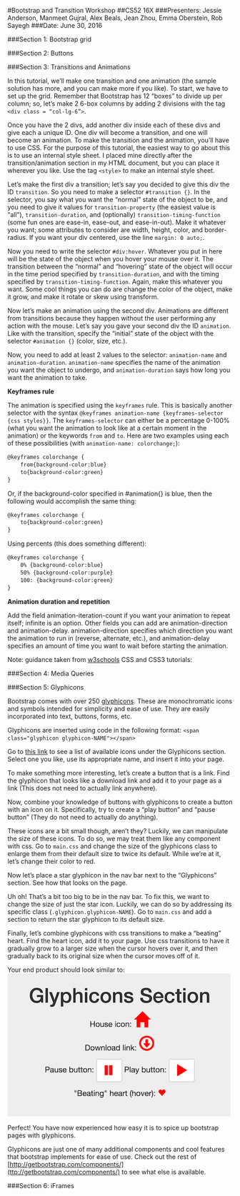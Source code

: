 #Bootstrap and Transition Workshop
##CS52 16X
###Presenters: Jessie Anderson, Manmeet Gujral, Alex Beals, Jean Zhou, Emma Oberstein, Rob Sayegh
###Date: June 30, 2016

###Section 1: Bootstrap grid

###Section 2: Buttons

###Section 3: Transitions and Animations

In this tutorial, we’ll make one transition and one animation (the sample solution has more, and you can make more if you like). To start, we have to set up the grid. Remember that Bootstrap has 12 “boxes” to divide up per column; so, let’s make 2 6-box columns by adding 2 divisions with the tag `<div class = “col-lg-6”>`.

Once you have the 2 divs, add another div inside each of these divs and give each a unique ID. One div will become a transition, and one will become an animation. To make the transition and the animation, you’ll have to use CSS. For the purpose of this tutorial, the easiest way to go about this is to use an internal style sheet. I placed mine directly after the transition/animation section in my HTML document, but you can place it wherever you like. Use the tag `<style>` to make an internal style sheet.

Let’s make the first div a transition; let’s say you decided to give this div the ID `transition`. So you need to make a selector `#transition {}`. In the selector, you say what you want the “normal” state of the object to be, and you need to give it values for `transition-property` (the easiest value is “all”), `transition-duration`, and (optionally) `transition-timing-function` (some fun ones are ease-in, ease-out, and ease-in-out). Make it whatever you want; some attributes to consider are width, height, color, and border-radius. If you want your div centered, use the line `margin: 0 auto;`.

Now you need to write the selector `#div:hover`. Whatever you put in here will be the state of the object when you hover your mouse over it. The transition between the “normal” and “hovering” state of the object will occur in the time period specified by `transition-duration`, and with the timing specified by `transition-timing-function`. Again, make this whatever you want. Some cool things you can do are change the color of the object, make it grow, and make it rotate or skew using transform.

Now let’s make an animation using the second div. Animations are different from transitions because they happen without the user performing any action with the mouse. Let’s say you gave your second div the ID `animation`. Like with the transition, specify the “initial” state of the object with the selector `#animation {}` (color, size, etc.).

Now, you need to add at least 2 values to the selector: `animation-name` and `animation-duration`. `animation-name` specifies the name of the animation you want the object to undergo, and `animation-duration` says how long you want the animation to take. 

**Keyframes rule**

The animation is specified using the `keyframes` rule. This is basically another selector with the syntax `@keyframes animation-name {keyframes-selector {css styles}}`. The `keyframes-selector` can either be a percentage 0-100% (what you want the animation to look like at a certain moment in the animation) or the keywords `from` and `to`. Here are two examples using each of these possibilities (with `animation-name: colorchange;`):

```html
@keyframes colorchange {
	from{background-color:blue}
	to{background-color:green}
}
```
Or, if the background-color specified in #animation{} is blue, then the following would accomplish the same thing:

```html
@keyframes colorchange {
	to{background-color:green}
}
```
Using percents (this does something different):

```html
@keyframes colorchange {
	0% {background-color:blue}
	50% {background-color:purple}
	100: {background-color:green}
}
```
**Animation duration and repetition**

Add the field animation-iteration-count if you want your animation to repeat itself; infinite is an option. Other fields you can add are animation-direction and animation-delay. animation-direction specifies which direction you want the animation to run in (reverse, alternate, etc.), and animation-delay specifies an amount of time you want to wait before starting the animation.

Note: guidance taken from [w3schools](http://www.w3schools.com/cssref/) CSS and CSS3 tutorials: 

###Section 4: Media Queries

###Section 5: Glyphicons

Bootstrap comes with over 250 [glyphicons](http://glyphicons.com/). These are monochromatic icons and symbols intended for simplicity and ease of use. They are easily incorporated into text, buttons, forms, etc.

Glyphicons are inserted using code in the following format:
`<span class="glyphicon glyphicon-NAME"></span>`

Go to [this link](http://getbootstrap.com/components/) to see a list of available icons under the Glyphicons section. Select one you like, use its appropriate name, and insert it into your page. 

To make something more interesting, let’s create a button that is a link. Find the glyphicon that looks like a download link and add it to your page as a link (This does not need to actually link anywhere).

Now, combine your knowledge of buttons with glyphicons to create a button with an icon on it. Specifically, try to create a “play button” and “pause button” (They do not need to actually do anything). 

These icons are a bit small though, aren’t they? Luckily, we can manipulate the size of these icons. To do so, we may treat them like any component with css. Go to `main.css` and change the size of the glyphicons class to enlarge them from their default size to twice its default. While we’re at it, let’s change their color to red. 

Now let’s place a star glyphicon in the nav bar next to the “Glyphicons” section. See how that looks on the page.

Uh oh! That’s a bit too big to be in the nav bar. To fix this, we want to change the size of just the star icon. Luckily, we can do so by addressing its specific class (`.glyphicon.glyphicon-NAME`). Go to `main.css` and add a section to return the star glyphicon to its default size. 

Finally, let’s combine glyphicons with css transitions to make a “beating” heart. Find the heart icon, add it to your page. Use css transitions to have it gradually grow to a larger size when the cursor hovers over it, and then gradually back to its original size when the cursor moves off of it. 

Your end product should look similar to: ![alt text](glyphicons_section.png)

Perfect! You have now experienced how easy it is to spice up bootstrap pages with glyphicons. 

Glyphicons are just one of many additional components and cool features that bootstrap implements for ease of use. Check out the rest of [http://getbootstrap.com/components/](ttp://getbootstrap.com/components/) to see what else is available.

###Section 6: iFrames
